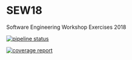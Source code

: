 # SEW18
Software Engineering Workshop Exercises 2018

[![pipeline status](https://gitlab.com/thomasms/SEW18/badges/endfreader/pipeline.svg)](https://gitlab.com/thomasms/SEW18/commits/endfreader)

[![coverage report](https://gitlab.com/thomasms/SEW18/badges/endfreader/coverage.svg)](https://gitlab.com/thomasms/SEW18/commits/endfreader)
